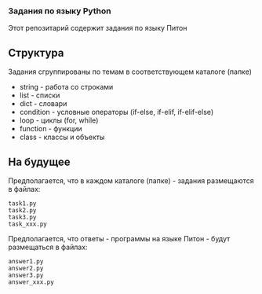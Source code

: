 ### Задания по языку Python
Этот репозитарий содержит задания по языку Питон

## Структура

Задания сгруппированы по темам в соответствующем каталоге (папке)
* string - работа со строками
* list - списки
* dict - словари
* condition - условные операторы (if-else, if-elif, if-elif-else)
* loop - циклы (for, while)
* function - функции
* class - классы и объекты

## На будущее

Предполагается, что в каждом каталоге (папке) - задания размещаются в файлах: 
```
task1.py
task2.py
task3.py
task_xxx.py
```

Предполагается, что ответы - программы на языке Питон - будут размещаться в файлах: 
```
answer1.py
answer2.py
answer3.py
answer_xxx.py
```

